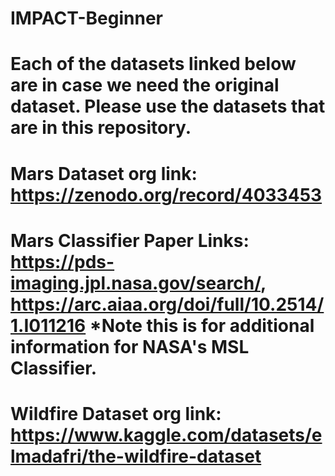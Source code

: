 # IMPACT-Beginner

# Each of the datasets linked below are in case we need the original dataset. Please use the datasets that are in this repository.

# Mars Dataset org link:  https://zenodo.org/record/4033453
# Mars Classifier Paper Links: https://pds-imaging.jpl.nasa.gov/search/, https://arc.aiaa.org/doi/full/10.2514/1.I011216 *Note this is for additional information for NASA's MSL Classifier.
# Wildfire Dataset org link: https://www.kaggle.com/datasets/elmadafri/the-wildfire-dataset 
